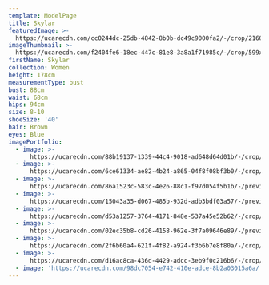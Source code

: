 ```yaml
---
template: ModelPage
title: Skylar
featuredImage: >-
  https://ucarecdn.com/cc0244dc-25db-4842-8b0b-dc49c9000fa2/-/crop/2160x1416/0,599/-/preview/
imageThumbnail: >-
  https://ucarecdn.com/f2404fe6-18ec-447c-81e8-3a8a1f71985c/-/crop/599x877/646,826/-/preview/
firstName: Skylar
collection: Women
height: 178cm
measurementType: bust
bust: 88cm
waist: 68cm
hips: 94cm
size: 8-10
shoeSize: '40'
hair: Brown
eyes: Blue
imagePortfolio:
  - image: >-
      https://ucarecdn.com/88b19137-1339-44c4-9018-ad648d64d01b/-/crop/2160x2806/0,434/-/preview/
  - image: >-
      https://ucarecdn.com/6ce61334-ae82-4b24-a865-04f8f08bf3b0/-/crop/2160x2858/0,382/-/preview/
  - image: >-
      https://ucarecdn.com/86a1523c-583c-4e26-88c1-f97d054f5b1b/-/preview/-/rotate/90/
  - image: >-
      https://ucarecdn.com/15043a35-d067-485b-932d-adb3bdf03a57/-/preview/-/rotate/90/
  - image: >-
      https://ucarecdn.com/d53a1257-3764-4171-848e-537a45e52b62/-/crop/2143x1369/0,263/-/preview/-/rotate/90/
  - image: >-
      https://ucarecdn.com/02ec35b8-cd26-4158-962e-3f7a09646e89/-/preview/-/rotate/90/
  - image: >-
      https://ucarecdn.com/2f6b60a4-621f-4f82-a924-f3b6b7e8f80a/-/crop/2020x1431/0,105/-/preview/-/rotate/90/
  - image: >-
      https://ucarecdn.com/d16ac8ca-436d-4429-adcc-3eb9f0c216b6/-/crop/2160x2510/0,730/-/preview/
  - image: 'https://ucarecdn.com/98dc7054-e742-410e-adce-8b2a03015a6a/'
---
```


